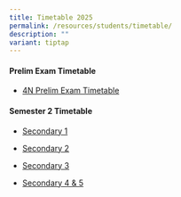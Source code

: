 ```yaml
---
title: Timetable 2025
permalink: /resources/students/timetable/
description: ""
variant: tiptap
---
```

<h4><strong>Prelim Exam Timetable</strong></h4>
<ul data-tight="true" class="tight">
<li>
<p><a href="/files/Timetable/4NPrelimsb.pdf" rel="noopener nofollow" target="_blank">4N Prelim Exam Timetable</a>
</p>
</li>
</ul>
<h4><strong>Semester 2 Timetable</strong></h4>
<ul data-tight="true" class="tight">
<li>
<p><a href="/files/Timetable/S2S1Timetable.pdf" rel="noopener nofollow" target="_blank">Secondary 1</a>
</p>
</li>
<li>
<p><a href="/files/Timetable/S2S2Timetable.pdf" rel="noopener nofollow" target="_blank">Secondary 2</a>
</p>
</li>
<li>
<p><a href="/files/Timetable/S2S3Timetable.pdf" rel="noopener nofollow" target="_blank">Secondary 3</a>
</p>
</li>
<li>
<p><a href="/files/Timetable/S2S45Timetable.pdf" rel="noopener nofollow" target="_blank">Secondary 4 &amp; 5</a>
</p>
<h4></h4>
</li>
</ul>
<p></p>